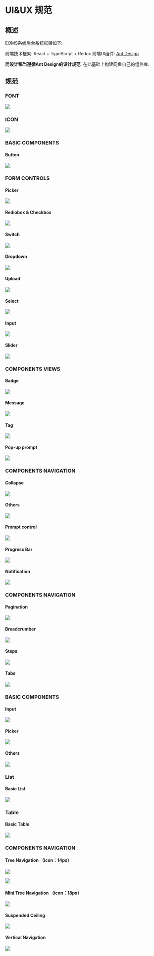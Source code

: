 # UI&UX 规范

## 概述

EOMS系统后台系统框架如下:

前端技术框架: React + TypeScript + Redux
前端UI组件: [Ant Design](https://ant.design/docs/spec/introduce-cn)

而**设计稿当遵循Ant Design的设计规范**, 在此基础上构建网鱼自己的组件库.

## 规范

### FONT

![](http://qiniu.hivan.me/mweb/2019-10/15715603097853.jpg)

### ICON

![](http://qiniu.hivan.me/mweb/2019-10/15715605041496.jpg)


### BASIC COMPONENTS

#### Button

![](http://qiniu.hivan.me/mweb/2019-10/15715606146180.jpg)


### FORM CONTROLS

#### Picker

![](http://qiniu.hivan.me/mweb/2019-10/15715606553292.jpg)


#### Rediobox & Checkbox

![](http://qiniu.hivan.me/mweb/2019-10/15715606890864.jpg)


#### Switch

![](http://qiniu.hivan.me/mweb/2019-10/15715607017411.jpg)

#### Dropdown

![](http://qiniu.hivan.me/mweb/2019-10/15715607128298.jpg)


#### Upload

![](http://qiniu.hivan.me/mweb/2019-10/15715607330457.jpg)


#### Select

![](http://qiniu.hivan.me/mweb/2019-10/15715607484269.jpg)

#### Input

![](http://qiniu.hivan.me/mweb/2019-10/15715607609776.jpg)

#### Slider

![](http://qiniu.hivan.me/mweb/2019-10/15715607762490.jpg)

### COMPONENTS VIEWS

#### Badge

![](http://qiniu.hivan.me/mweb/2019-10/15715608026347.jpg)

#### Message

![](http://qiniu.hivan.me/mweb/2019-10/15715608155986.jpg)


#### Tag

![](http://qiniu.hivan.me/mweb/2019-10/15715608259488.jpg)

#### Pop-up prompt

![](http://qiniu.hivan.me/mweb/2019-10/15715608610603.jpg)

### COMPONENTS NAVIGATION

#### Collapse

![](http://qiniu.hivan.me/mweb/2019-10/15715608982794.jpg)


#### Others

![](http://qiniu.hivan.me/mweb/2019-10/15715609128616.jpg)


#### Prompt control

![](http://qiniu.hivan.me/mweb/2019-10/15715609485270.jpg)


#### Progress Bar

![](http://qiniu.hivan.me/mweb/2019-10/15715609681368.jpg)


#### Notification

![](http://qiniu.hivan.me/mweb/2019-10/15715609862432.jpg)


### COMPONENTS NAVIGATION

#### Pagination

![](http://qiniu.hivan.me/mweb/2019-10/15715610137816.jpg)


#### Breadcrumber

![](http://qiniu.hivan.me/mweb/2019-10/15715610311126.jpg)


#### Steps

![](http://qiniu.hivan.me/mweb/2019-10/15715610581979.jpg)


#### Tabs

![](http://qiniu.hivan.me/mweb/2019-10/15715610760268.jpg)


### BASIC COMPONENTS

#### Input

![](http://qiniu.hivan.me/mweb/2019-10/15715611077726.jpg)


#### Picker

![](http://qiniu.hivan.me/mweb/2019-10/15715611259396.jpg)


#### Others

![](http://qiniu.hivan.me/mweb/2019-10/15715611437342.jpg)


### List

#### Basic List

![](http://qiniu.hivan.me/mweb/2019-10/15715611904409.jpg)

### Table

#### Basic Table

![](http://qiniu.hivan.me/mweb/2019-10/15715612392143.jpg)


### COMPONENTS NAVIGATION

#### Tree Navigation （icon：14px）

![](http://qiniu.hivan.me/mweb/2019-10/15715612771227.jpg)

![](http://qiniu.hivan.me/mweb/2019-10/15715612833762.jpg)

#### Mini Tree Navigation （icon：18px）

![](http://qiniu.hivan.me/mweb/2019-10/15715613398216.jpg)


#### Suspended Ceiling

![](http://qiniu.hivan.me/mweb/2019-10/15715613561785.jpg)


#### Vertical Navigation

![](http://qiniu.hivan.me/mweb/2019-10/15715613923738.jpg)

